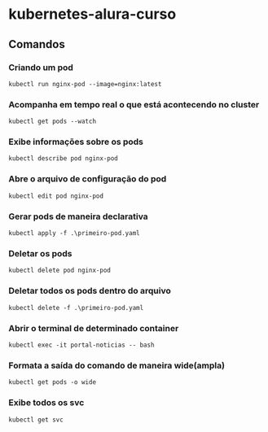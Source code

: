 # kubernetes-alura-curso

## Comandos

### Criando um pod
```
kubectl run nginx-pod --image=nginx:latest
```

### Acompanha em tempo real o que está acontecendo no cluster
```
kubectl get pods --watch
```

### Exibe informações sobre os pods

```
kubectl describe pod nginx-pod
```

### Abre o arquivo de configuração do pod
```
kubectl edit pod nginx-pod
```

### Gerar pods de maneira declarativa
```
kubectl apply -f .\primeiro-pod.yaml
```

### Deletar os pods
```
kubectl delete pod nginx-pod
```

### Deletar todos os pods dentro do arquivo
```
kubectl delete -f .\primeiro-pod.yaml
```

### Abrir o terminal de determinado container
```
kubectl exec -it portal-noticias -- bash
```

### Formata a saída do comando de maneira wide(ampla)
```
kubectl get pods -o wide
```

### Exibe todos os svc
```
kubectl get svc
```